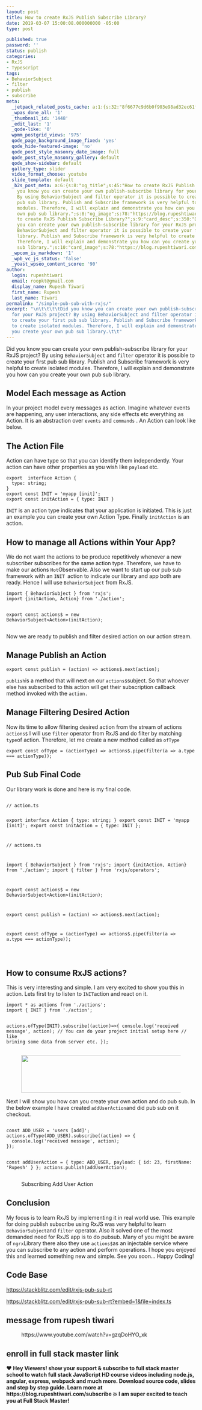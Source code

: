 ```yaml
---
layout: post
title: How to create RxJS Publish Subscribe Library?
date: 2019-03-07 15:00:08.000000000 -05:00
type: post

published: true
password: ''
status: publish
categories:
- RxJS
- Typescript
tags:
- BehaviorSubject
- filter
- publish
- subscribe
meta:
  _jetpack_related_posts_cache: a:1:{s:32:"8f6677c9d6b0f903e98ad32ec61f8deb";a:2:{s:7:"expires";i:1612128943;s:7:"payload";a:3:{i:0;a:1:{s:2:"id";i:2275;}i:1;a:1:{s:2:"id";i:775;}i:2;a:1:{s:2:"id";i:2302;}}}}
  _wpas_done_all: '1'
  _thumbnail_id: '1448'
  _edit_last: '1'
  _qode-like: '0'
  wpmm_postgrid_views: '975'
  qode_page_background_image_fixed: 'yes'
  qode_hide-featured-image: 'no'
  qode_post_style_masonry_date_image: full
  qode_post_style_masonry_gallery: default
  qode_show-sidebar: default
  gallery_type: slider
  video_format_choose: youtube
  slide_template: default
  _b2s_post_meta: a:6:{s:8:"og_title";s:45:"How to create RxJS Publish Subscribe Library?";s:7:"og_desc";s:350:"Did
    you know you can create your own publish-subscribe library for your RxJS project?
    By using BehaviorSubject and filter operator it is possible to create your first
    pub sub library. Publish and Subscribe framework is very helpful to create isolated
    modules. Therefore, I will explain and demonstrate you how can you create your
    own pub sub library.";s:8:"og_image";s:78:"https://blog.rupeshtiwari.com/wp-content/uploads/2019/03/subscribe-library.jpg";s:10:"card_title";s:45:"How
    to create RxJS Publish Subscribe Library?";s:9:"card_desc";s:350:"Did you know
    you can create your own publish-subscribe library for your RxJS project? By using
    BehaviorSubject and filter operator it is possible to create your first pub sub
    library. Publish and Subscribe framework is very helpful to create isolated modules.
    Therefore, I will explain and demonstrate you how can you create your own pub
    sub library.";s:10:"card_image";s:78:"https://blog.rupeshtiwari.com/wp-content/uploads/2019/03/subscribe-library.jpg";}
  _wpcom_is_markdown: '1'
  _wpb_vc_js_status: 'false'
  _yoast_wpseo_content_score: '90'
author:
  login: rupeshtiwari
  email: roopkt@gmail.com
  display_name: Rupesh Tiwari
  first_name: Rupesh
  last_name: Tiwari
permalink: "/simple-pub-sub-with-rxjs/"
excerpt: "\n\t\t\t\tDid you know you can create your own publish-subscribe library
  for your RxJS project? By using BehaviorSubject and filter operator it is possible
  to create your first pub sub library. Publish and Subscribe framework is very helpful
  to create isolated modules. Therefore, I will explain and demonstrate you how can
  you create your own pub sub library.\t\t"
---
```

<p><!-- wp:paragraph --></p>
<p>Did you know you can create your own publish-subscribe library for your RxJS project? By using <code>BehaviorSubject</code> and <code>filter</code> operator it is possible to create your first pub sub library. Publish and Subscribe framework is very helpful to create isolated modules. Therefore, I will explain and demonstrate you how can you create your own pub sub library.  </p>
<p><!-- /wp:paragraph --></p>
<p><!-- wp:heading --></p>
<h2>Model Each message as Action</h2>
<p><!-- /wp:heading --></p>
<p><!-- wp:paragraph --></p>
<p>In your project model every messages as action. Imagine whatever events are happening, any user interactions, any side effects etc everything as Action. It is an abstraction over <code>events</code> and <code>commands</code> . An Action can look like below.</p>
<p><!-- /wp:paragraph --></p>
<p><!-- wp:heading --></p>
<h2>The Action File</h2>
<p><!-- /wp:heading --></p>
<p><!-- wp:paragraph --></p>
<p>Action can have type so that you can identify them independently. Your action can have other properties as you wish like <code>payload</code> etc. </p>
<p><!-- /wp:paragraph --></p>
<p><!-- wp:code --></p>
<pre class="wp-block-code"><code>export  interface Action {
  type: string;
}
export const INIT = 'myapp [init]';
export const initAction = { type: INIT }</code></pre>
<p><!-- /wp:code --></p>
<p><!-- wp:paragraph --></p>
<p><code>INIT</code> is an action type indicates that your application is initiated. This is just an example you can create your own Action Type. Finally <code>initAction</code> is an action.</p>
<p><!-- /wp:paragraph --></p>
<p><!-- wp:heading --></p>
<h2>How to manage all Actions within Your App?</h2>
<p><!-- /wp:heading --></p>
<p><!-- wp:paragraph --></p>
<p>We do not want the actions to be produce repetitively whenever a new subscriber subscribes for the same action type. Therefore, we have to make our actions <code>Hot</code>Observable. Also we want to start up our pub sub framework with an <code>INIT </code>action to indicate our library and app both are ready. Hence I will use <code>BehaviorSubject</code> from RxJS. </p>
<p><!-- /wp:paragraph --></p>
<p><!-- wp:code --></p>
<pre class="wp-block-code"><code>import { BehaviorSubject } from 'rxjs';
import {initAction, Action} from './action';

export const actions$ = new BehaviorSubject&lt;Action>(initAction);</code></pre>
<p><!-- /wp:code --></p>
<p><!-- wp:paragraph --></p>
<p>Now we are ready to publish and filter desired action on our action stream. </p>
<p><!-- /wp:paragraph --></p>
<p><!-- wp:heading --></p>
<h2>Manage Publish an Action</h2>
<p><!-- /wp:heading --></p>
<p><!-- wp:code --></p>
<pre class="wp-block-code"><code>export const publish = (action) => actions$.next(action);</code></pre>
<p><!-- /wp:code --></p>
<p><!-- wp:paragraph --></p>
<p><code>publish</code>is a method that will next on our <code>actions$</code>subject. So that whoever else has subscribed to this action will get their subscription callback method invoked with the <code>action.</code></p>
<p><!-- /wp:paragraph --></p>
<p><!-- wp:heading --></p>
<h2>Manage Filtering Desired Action</h2>
<p><!-- /wp:heading --></p>
<p><!-- wp:paragraph --></p>
<p>Now its time to allow filtering desired action from the stream of actions <code>actions$</code> I will use <code>filter</code> operator from RxJS and do filter by matching <code>type</code>of action. Therefore, let me create a  new method called as <code>ofType</code></p>
<p><!-- /wp:paragraph --></p>
<p><!-- wp:code --></p>
<pre class="wp-block-code"><code>export const ofType = (actionType) => actions$.pipe(filter(a => a.type === actionType));
</code></pre>
<p><!-- /wp:code --></p>
<p><!-- wp:heading --></p>
<h2>Pub Sub Final Code </h2>
<p><!-- /wp:heading --></p>
<p><!-- wp:paragraph --></p>
<p>Our library work is done and here is my final code.</p>
<p><!-- /wp:paragraph --></p>
<p><!-- wp:image {"align":"center","id":1089} --></p>
<div class="wp-block-image">
<figure class="aligncenter"><img src="{{ site.baseurl }}/assets/2019/03/background-beverage-career-1855233.jpg?fit=840%2C628&amp;ssl=1" alt="" class="wp-image-1089" /></figure>
</div>
<p><!-- /wp:image --></p>
<p><!-- wp:code --></p>
<pre class="wp-block-code"><code>// action.ts

export  interface Action {
  type: string;
}
export const INIT = 'myapp [init]';
export const initAction = { type: INIT };

// actions.ts

import { BehaviorSubject } from 'rxjs';
import {initAction, Action} from './action';
import { filter } from 'rxjs/operators';


export const actions$ = new BehaviorSubject&lt;Action>(initAction);

export const publish = (action) => actions$.next(action);

export const ofType = (actionType) => actions$.pipe(filter(a => a.type === actionType));

</code></pre>
<p><!-- /wp:code --></p>
<p><!-- wp:heading --></p>
<h2>How to consume RxJS actions?</h2>
<p><!-- /wp:heading --></p>
<p><!-- wp:paragraph --></p>
<p>This is very interesting and simple. I am very excited to show you this in action. Lets first try to listen to <code>INIT</code>action and react on it.</p>
<p><!-- /wp:paragraph --></p>
<p><!-- wp:code --></p>
<pre class="wp-block-code"><code>import * as actions from './actions';
import { INIT } from './action';

actions.ofType(INIT).subscribe((action)=>{
  console.log('received message', action);
  // You can do your project initial setup here
  // like brining some data from server etc. 
});
</code></pre>
<p><!-- /wp:code --></p>
<p><!-- wp:image {"id":1090,"width":458,"height":100} --></p>
<figure class="wp-block-image is-resized"><img src="{{ site.baseurl }}/assets/2019/03/subscribing-init.png" alt="" class="wp-image-1090" width="458" height="100" /></figure>
<p><!-- /wp:image --></p>
<p><!-- wp:paragraph --></p>
<p>Next I will show you how can you create your own action and do pub sub. In the below example I have created <code>addUserAction</code>and did pub sub on it checkout.</p>
<p><!-- /wp:paragraph --></p>
<p><!-- wp:code --></p>
<pre class="wp-block-code"><code>
const ADD_USER = 'users [add]';
actions.ofType(ADD_USER).subscribe((action) => {
  console.log('received message', action);
});

const addUserAction = {
  type: ADD_USER, payload: {
    id: 23, firstName: 'Rupesh'
  }
};
actions.publish(addUserAction);
</code></pre>
<p><!-- /wp:code --></p>
<p><!-- wp:image {"id":1091} --></p>
<figure class="wp-block-image"><img src="{{ site.baseurl }}/assets/2019/03/subscribing-add-user.png" alt="" class="wp-image-1091" /><br />
<figcaption>Subscribing Add User Action</p>
</figcaption>
</figure>
<p><!-- /wp:image --></p>
<p><!-- wp:heading --></p>
<h2>Conclusion</h2>
<p><!-- /wp:heading --></p>
<p><!-- wp:paragraph --></p>
<p>My focus is to learn RxJS by implementing it in real world use. This example for doing publish subscribe using RxJS was very helpful to learn <code>BehaviorSubject</code>and <code>filter</code> operator. Also it solved one of the most demanded need for RxJS app is to do pubsub. Many of you might be aware of <code>ngrx</code>Library there also they use <code>actions$</code>as an injectable service where you can subscribe to any action and perform operations. I hope you enjoyed this and learned something new and simple. See you soon... Happy Coding!</p>
<p><!-- /wp:paragraph --></p>
<p><!-- wp:heading --></p>
<h2>Code Base</h2>
<p><!-- /wp:heading --></p>
<p><!-- wp:paragraph --></p>
<p><a href="https://stackblitz.com/edit/rxjs-pub-sub-rt">https://stackblitz.com/edit/rxjs-pub-sub-rt</a></p>
<p><!-- /wp:paragraph --></p>
<p><!-- wp:paragraph --></p>
<p><a href="https://stackblitz.com/edit/rxjs-pub-sub-rt?embed=1&amp;file=index.ts">https://stackblitz.com/edit/rxjs-pub-sub-rt?embed=1&amp;file=index.ts</a></p>
<p><!-- /wp:paragraph --></p>
<p><!-- wp:heading --></p>
<h2>message from rupesh tiwari</h2>
<p><!-- /wp:heading --></p>
<p><!-- wp:core-embed/youtube {"url":"https://www.youtube.com/watch?v=gzqDoHYO_xk","type":"video","providerNameSlug":"youtube","className":"wp-embed-aspect-16-9 wp-has-aspect-ratio"} --></p>
<figure class="wp-block-embed-youtube wp-block-embed is-type-video is-provider-youtube wp-embed-aspect-16-9 wp-has-aspect-ratio">
<div class="wp-block-embed__wrapper">
https://www.youtube.com/watch?v=gzqDoHYO_xk
</div>
</figure>
<p><!-- /wp:core-embed/youtube --></p>
<p><!-- wp:heading --></p>
<h2>enroll in full stack master link</h2>
<p><!-- /wp:heading --></p>
<p><!-- wp:paragraph --></p>
<p><strong>❤️ Hey Viewers! show your support &amp; subscribe to full stack master school to watch full stack JavaScript HD course videos including node.js, angular, express, webpack and much more. Download source code, slides and step by step guide. Learn more at https://blog.rupeshtiwari.com/subscribe 💥 I am super excited to teach you at Full Stack Master!</strong></p>
<p><!-- /wp:paragraph --></p>
<p><!-- wp:image {"id":3402,"sizeSlug":"large","linkDestination":"custom"} --></p>
<figure class="wp-block-image size-large"><a href="https://blog.rupeshtiwari.com/subscribe"><img src="{{ site.baseurl }}/assets/2019/03/plan-subscription-3.jpg?fit=605%2C1024&amp;ssl=1" alt="" class="wp-image-3402" /></a></figure>
<p><!-- /wp:image --></p>
<p><!-- wp:paragraph --></p>
<p><!-- /wp:paragraph --></p>
